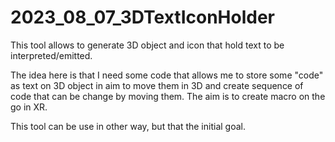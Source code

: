 # 2023_08_07_3DTextIconHolder
This tool allows to generate 3D object and icon that hold text to be interpreted/emitted.


The idea here is that I need some code that allows me to store some "code" as text on 3D object in aim to move them in 3D and create sequence of code that can be change by moving them. The aim is to create macro on the go in XR.

This tool can be use in other way, but that the initial goal.